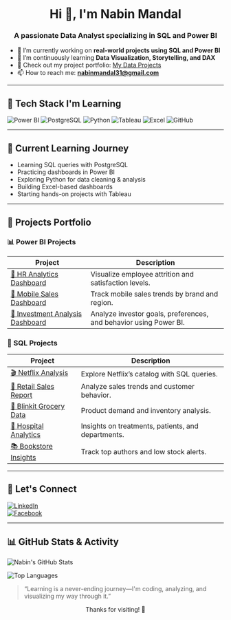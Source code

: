 <h1 align="center">Hi 👋, I'm Nabin Mandal</h1>
<h3 align="center">A passionate Data Analyst specializing in SQL and Power BI</h3>

- 🔭 I’m currently working on **real-world projects using SQL and Power BI**
- 🌱 I’m continuously learning **Data Visualization, Storytelling, and DAX**
- 💼 Check out my project portfolio: [My Data Projects](https://github.com/NabinM31/my-data-projects)
- 📫 How to reach me: **[nabinmandal31@gmail.com](mailto:nabinmandal31@gmail.com)**

---


## 🚀 Tech Stack I'm Learning
![Power BI](https://img.shields.io/badge/PowerBI-F2C811?style=flat&logo=powerbi&logoColor=black)
![PostgreSQL](https://img.shields.io/badge/PostgreSQL-316192?style=flat&logo=postgresql&logoColor=white)
![Python](https://img.shields.io/badge/Python-3776AB?style=flat&logo=python&logoColor=white)
![Tableau](https://img.shields.io/badge/Tableau-E97627?style=flat&logo=tableau&logoColor=white)
![Excel](https://img.shields.io/badge/Excel-217346?style=flat&logo=microsoft-excel&logoColor=white)
![GitHub](https://img.shields.io/badge/-GitHub-181717?style=flat&logo=github&logoColor=white)

---

## 🌱 Current Learning Journey
- Learning SQL queries with PostgreSQL  
- Practicing dashboards in Power BI  
- Exploring Python for data cleaning & analysis  
- Building Excel-based dashboards  
- Starting hands-on projects with Tableau  

---

## 🚀 Projects Portfolio

### 📊 Power BI Projects

| Project | Description |
|--------|-------------|
| [👥 HR Analytics Dashboard](https://github.com/NabinM31/my-data-projects/blob/main/Power%20BI/HR_analytics_Dashboard.md) | Visualize employee attrition and satisfaction levels. |
| [📱 Mobile Sales Dashboard](https://github.com/NabinM31/my-data-projects/blob/main/Power%20BI/Mobiles_Sales_Data_Dashboard.md) | Track mobile sales trends by brand and region. |
| [💼 Investment Analysis Dashboard](https://github.com/NabinM31/Investment-Analysis-Dashboard) | Analyze investor goals, preferences, and behavior using Power BI. |

### 🧾 SQL Projects

| Project | Description |
|--------|-------------|
| [🎬 Netflix Analysis](https://github.com/NabinM31/my-data-projects/blob/main/SQL/Netflix_Project.md) | Explore Netflix’s catalog with SQL queries. |
| [🛒 Retail Sales Report](https://github.com/NabinM31/my-data-projects/blob/main/SQL/Retail_Sales_Project.md) | Analyze sales trends and customer behavior. |
| [🥦 Blinkit Grocery Data](https://github.com/NabinM31/my-data-projects/blob/main/SQL/Blinkit_Grocery_Project.md) | Product demand and inventory analysis. |
| [🏥 Hospital Analytics](https://github.com/NabinM31/my-data-projects/blob/main/SQL/Hospital_Data_Project.md) | Insights on treatments, patients, and departments. |
| [📚 Bookstore Insights](https://github.com/NabinM31/my-data-projects/blob/main/SQL/Online_BookStore_Project.md) | Track top authors and low stock alerts. |

---

## 🔗 Let's Connect

[![LinkedIn](https://img.shields.io/badge/-LinkedIn-blue?logo=linkedin&style=for-the-badge)](https://www.linkedin.com/in/nabin-mandal-b83723310/)  
[![Facebook](https://img.shields.io/badge/-Facebook-1877F2?logo=facebook&style=for-the-badge&logoColor=white)](https://www.facebook.com/nabin.mandal.14)

---

## 📊 GitHub Stats & Activity

![Nabin's GitHub Stats](https://github-readme-stats.vercel.app/api?username=NabinM31&show_icons=true&theme=radical&hide_border=false&cache_seconds=3600)

![Top Languages](https://github-readme-stats.vercel.app/api/top-langs/?username=NabinM31&layout=compact&theme=radical&hide_border=false)


> “Learning is a never-ending journey—I'm coding, analyzing, and visualizing my way through it.”


<p align="center">Thanks for visiting! 🌟</p>

